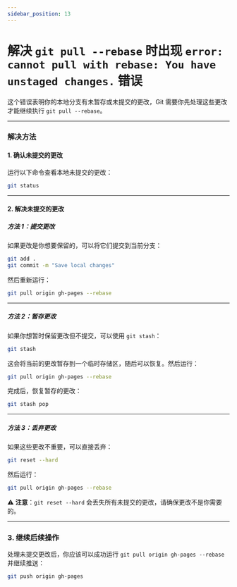 ```yaml
---
sidebar_position: 13
---
```


# 解决 `git pull --rebase` 时出现 `error: cannot pull with rebase: You have unstaged changes.` 错误


这个错误表明你的本地分支有未暂存或未提交的更改，Git 需要你先处理这些更改才能继续执行 `git pull --rebase`。

---

### **解决方法**

#### **1. 确认未提交的更改**
运行以下命令查看本地未提交的更改：
```bash
git status
```

---

#### **2. 解决未提交的更改**

##### **方法 1：提交更改**
如果更改是你想要保留的，可以将它们提交到当前分支：
```bash
git add .
git commit -m "Save local changes"
```

然后重新运行：
```bash
git pull origin gh-pages --rebase
```

---

##### **方法 2：暂存更改**
如果你想暂时保留更改但不提交，可以使用 `git stash`：
```bash
git stash
```

这会将当前的更改暂存到一个临时存储区，随后可以恢复。然后运行：
```bash
git pull origin gh-pages --rebase
```

完成后，恢复暂存的更改：
```bash
git stash pop
```

---

##### **方法 3：丢弃更改**
如果这些更改不重要，可以直接丢弃：
```bash
git reset --hard
```

然后运行：
```bash
git pull origin gh-pages --rebase
```

⚠️ **注意**：`git reset --hard` 会丢失所有未提交的更改，请确保更改不是你需要的。

---

### **3. 继续后续操作**
处理未提交更改后，你应该可以成功运行 `git pull origin gh-pages --rebase` 并继续推送：
```bash
git push origin gh-pages
```
